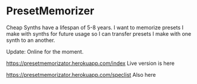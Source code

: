 # PresetMemorizer
Cheap Synths have a lifespan of 5-8 years. I want to memorize presets I make with synths for future usage so I can transfer presets I make with one synth to an another.

Update: Online for the moment.

https://presetmemorizator.herokuapp.com/index
Live version is here

https://presetmemorizator.herokuapp.com/speclist
Also here
